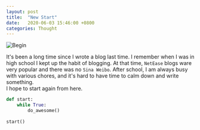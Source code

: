 ```yaml
---
layout: post
title:  "New Start"
date:   2020-06-03 15:46:00 +0800
categories: Thought
---
```

![Begin](https://images.unsplash.com/photo-1502101872923-d48509bff386?ixlib=rb-1.2.1&ixid=eyJhcHBfaWQiOjEyMDd9&auto=format&fit=crop&w=1778&q=80)

It's been a long time since I wrote a blog last time. 
I remember when I was in high school I kept up the habit of blogging. At that time, `NetEase` blogs ware very popular and there was no `Sina Weibo`.  After school, I am always busy with various chores, and it's hard to have time to calm down and write something.  
I hope to start again from here.

```python
def start:
    while True:
        do_awesome()
    
start()
```

